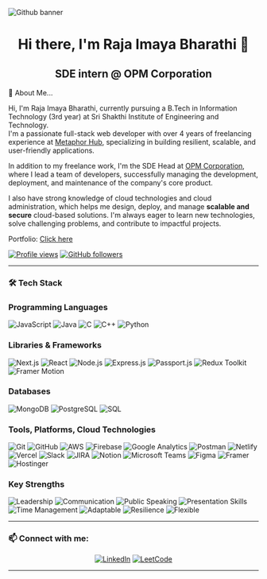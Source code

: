

![Github banner](https://github.com/user-attachments/assets/98c4db89-6684-4f88-952f-24c2f9c40e81)


<h1 align="center">Hi there, I'm Raja Imaya Bharathi 👋</h1>
<h2 align="center">SDE intern @ OPM Corporation</h2>


👋 About Me...

Hi, I'm Raja Imaya Bharathi, currently pursuing a B.Tech in Information Technology (3rd year) at Sri Shakthi Institute of Engineering and Technology.  
I'm a passionate full-stack web developer with over 4 years of freelancing experience at [Metaphor Hub](https://metaphorhub.com), specializing in building resilient, scalable, and user-friendly applications.

In addition to my freelance work, I'm the SDE Head at [OPM Corporation](https://opmcorporation.com), where I lead a team of developers, successfully managing the development, deployment, and maintenance of the company's core product.

I also have strong knowledge of cloud technologies and cloud administration, which helps me design, deploy, and manage **scalable and secure** cloud-based solutions. I'm always eager to learn new technologies, solve challenging problems, and contribute to impactful projects.


Portfolio: [Click here](https://raja-imaya-bharathi.vercel.app)

<p align="left">
  <a href="https://github.com/RajaImayaBharathi"><img src="https://komarev.com/ghpvc/?username=RajaImayaBharathi&color=blue&style=flat-square" alt="Profile views" /></a>
  <a href="https://github.com/RajaImayaBharathi?tab=followers"><img src="https://img.shields.io/github/followers/RajaImayaBharathi?label=Followers&style=social" alt="GitHub followers" /></a>
</p>

---

### 🛠 Tech Stack

<h3> Programming Languages </h3>
<p align="left">
  <img src="https://img.shields.io/badge/Javascript-F7DF1E?style=for-the-badge&logo=javascript&logoColor=black" alt="JavaScript" />
  <img src="https://img.shields.io/badge/Java-ED8B00?style=for-the-badge&logo=java&logoColor=white" alt="Java" />
  <img src="https://img.shields.io/badge/C-00599C?style=for-the-badge&logo=c&logoColor=white" alt="C" />
  <img src="https://img.shields.io/badge/C++-00599C?style=for-the-badge&logo=cplusplus&logoColor=white" alt="C++" />
  <img src="https://img.shields.io/badge/Python-3776AB?style=for-the-badge&logo=python&logoColor=white" alt="Python" />
</p>

<h3> Libraries & Frameworks </h3>
<p align="left">
  <img src="https://img.shields.io/badge/Next.js-000000?style=for-the-badge&logo=next.js&logoColor=white" alt="Next.js" />
  <!-- <img src="https://img.shields.io/badge/FusionJS-000000?style=for-the-badge&logoColor=white" alt="FusionJS" /> -->
  <img src="https://img.shields.io/badge/React-20232A?style=for-the-badge&logo=react&logoColor=61DAFB" alt="React" />
  <!-- <img src="https://img.shields.io/badge/Three.js-000000?style=for-the-badge&logo=three.js&logoColor=white" alt="Three.js" /> -->
  <img src="https://img.shields.io/badge/Node.js-43853D?style=for-the-badge&logo=node.js&logoColor=white" alt="Node.js" />
  <img src="https://img.shields.io/badge/Express.js-000000?style=for-the-badge&logo=express&logoColor=white" alt="Express.js" />
  <img src="https://img.shields.io/badge/Passport.js-3E4C5C?style=for-the-badge&logo=passport&logoColor=white" alt="Passport.js" />
  <!-- <img src="https://img.shields.io/badge/Solid.js-2C4A9F?style=for-the-badge&logo=solid&logoColor=white" alt="Solid.js" /> -->
  <img src="https://img.shields.io/badge/Redux_Toolkit-764ABC?style=for-the-badge&logo=redux&logoColor=white" alt="Redux Toolkit" />
  <img src="https://img.shields.io/badge/Framer_Motion-0055FF?style=for-the-badge&logo=framer&logoColor=white" alt="Framer Motion" />
</p>

<h3> Databases </h3>
<p align="left">
  <img src="https://img.shields.io/badge/MongoDB-47A248?style=for-the-badge&logo=mongodb&logoColor=white" alt="MongoDB" />
  <img src="https://img.shields.io/badge/PostgreSQL-336791?style=for-the-badge&logo=postgresql&logoColor=white" alt="PostgreSQL" />
  <img src="https://img.shields.io/badge/SQL-4479A1?style=for-the-badge&logo=microsoft-sql-server&logoColor=white" alt="SQL" />
</p>

<h3>Tools, Platforms, Cloud Technologies</h3>
<p align="left">
  <img src="https://img.shields.io/badge/Git-F05032?style=for-the-badge&logo=git&logoColor=white" alt="Git" />
  <img src="https://img.shields.io/badge/GitHub-181717?style=for-the-badge&logo=github&logoColor=white" alt="GitHub" />
  <img src="https://img.shields.io/badge/AWS-232F3E?style=for-the-badge&logo=amazon-aws&logoColor=white" alt="AWS" />
  <img src="https://img.shields.io/badge/Firebase-FFCA28?style=for-the-badge&logo=firebase&logoColor=black" alt="Firebase" />
  <img src="https://img.shields.io/badge/Google_Analytics-F8B800?style=for-the-badge&logo=google-analytics&logoColor=white" alt="Google Analytics" />
  <!-- <img src="https://img.shields.io/badge/GCP-4285F4?style=for-the-badge&logo=google-cloud&logoColor=white" alt="GCP" /> -->
  <img src="https://img.shields.io/badge/Postman-FF6C37?style=for-the-badge&logo=postman&logoColor=white" alt="Postman" />
  <img src="https://img.shields.io/badge/Netlify-00C7B7?style=for-the-badge&logo=netlify&logoColor=white" alt="Netlify" />
  <img src="https://img.shields.io/badge/Vercel-000000?style=for-the-badge&logo=vercel&logoColor=white" alt="Vercel" />
  <img src="https://img.shields.io/badge/Slack-4A154B?style=for-the-badge&logo=slack&logoColor=white" alt="Slack" />
  <img src="https://img.shields.io/badge/JIRA-0052CC?style=for-the-badge&logo=jira&logoColor=white" alt="JIRA" />
  <img src="https://img.shields.io/badge/Notion-000000?style=for-the-badge&logo=notion&logoColor=white" alt="Notion" />
  <img src="https://img.shields.io/badge/Microsoft_Teams-6264A7?style=for-the-badge&logo=microsoft-teams&logoColor=white" alt="Microsoft Teams" />
  <img src="https://img.shields.io/badge/Figma-F24E1E?style=for-the-badge&logo=figma&logoColor=white" alt="Figma" />
  <img src="https://img.shields.io/badge/Framer-0055FF?style=for-the-badge&logo=framer&logoColor=white" alt="Framer" />
  <img src="https://img.shields.io/badge/Hostinger-000000?style=for-the-badge&logo=hostinger&logoColor=yellow" alt="Hostinger" />
</p>

<h3> Key Strengths </h3>
<p align="left">
  <img src="https://img.shields.io/badge/Leadership-FFD700?style=for-the-badge&logoColor=white" alt="Leadership" />
  <img src="https://img.shields.io/badge/Communication-FF4500?style=for-the-badge&logoColor=white" alt="Communication" />
  <img src="https://img.shields.io/badge/Public_Speaking-008000?style=for-the-badge&logoColor=white" alt="Public Speaking" />
  <img src="https://img.shields.io/badge/Presentation_Skills-1E90FF?style=for-the-badge&logoColor=white" alt="Presentation Skills" />
  <img src="https://img.shields.io/badge/Time_Management-8B4513?style=for-the-badge&logoColor=white" alt="Time Management" />
  <img src="https://img.shields.io/badge/Adaptable-DC143C?style=for-the-badge&logoColor=white" alt="Adaptable" />
  <img src="https://img.shields.io/badge/Resilience-4B0082?style=for-the-badge&logoColor=white" alt="Resilience" />
  <img src="https://img.shields.io/badge/Flexible-FFD700?style=for-the-badge&logoColor=white" alt="Flexible" />
</p>


---

### 📫 Connect with me:
<p align="center">
  <a href="https://www.linkedin.com/in/raja-imaya-bharathi" target="_blank"><img alt="LinkedIn" src="https://img.shields.io/badge/-LinkedIn-blue?style=flat-square&logo=Linkedin&logoColor=white"></a>
  <a href="https://leetcode.com/u/rajaimayabharathi/" target="_blank"><img alt="LeetCode" src="https://img.shields.io/badge/LeetCode-yellow?style=flat-square&logo=LeetCode&logoColor=white"></a>
</p>

---
